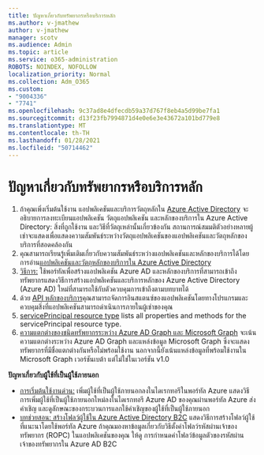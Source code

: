 ```yaml
---
title: ปัญหาเกี่ยวกับทรัพยากรหรือบริการหลัก
ms.author: v-jmathew
author: v-jmathew
manager: scotv
ms.audience: Admin
ms.topic: article
ms.service: o365-administration
ROBOTS: NOINDEX, NOFOLLOW
localization_priority: Normal
ms.collection: Adm_O365
ms.custom:
- "9004336"
- "7741"
ms.openlocfilehash: 9c37ad8e4dfecdb59a37d767f8eb4a5d99be7fa1
ms.sourcegitcommit: d13f23fb7994871d4e0e6e3e43672a101bd779e8
ms.translationtype: MT
ms.contentlocale: th-TH
ms.lasthandoff: 01/28/2021
ms.locfileid: "50714462"
---
```

# <a name="issues-with-a-resource-or-service-principal"></a>ปัญหาเกี่ยวกับทรัพยากรหรือบริการหลัก

1. ถ้าคุณเพิ่งเริ่มต้นใช้งาน แอปพลิเคชันและบริการวัตถุหลักใน [Azure Active Directory](https://docs.microsoft.com/azure/active-directory/develop/app-objects-and-service-principals) จะอธิบายการลงทะเบียนแอปพลิเคชัน วัตถุแอปพลิเคชัน และหลักของบริการใน Azure Active Directory: สิ่งที่ถูกใช้งาน และวิธีที่วัตถุเหล่านั้นเกี่ยวข้องกัน สถานการณ์สมมติตัวอย่างหลายผู้เช่าจะแสดงเพื่อแสดงความสัมพันธ์ระหว่างวัตถุแอปพลิเคชันของแอปพลิเคชันและวัตถุหลักของบริการที่สอดคล้องกัน
2. คุณสามารถเรียนรู้เพิ่มเติมเกี่ยวกับความสัมพันธ์ระหว่างแอปพลิเคชันและหลักของบริการได้โดยการอ่าน[แอปพลิเคชันและวัตถุหลักของบริการใน Azure Active Directory](https://docs.microsoft.com/azure/active-directory/develop/app-objects-and-service-principals)
3. [วิธีการ:](https://docs.microsoft.com/azure/active-directory/develop/howto-create-service-principal-portal) ใช้พอร์ทัลเพื่อสร้างแอปพลิเคชัน Azure AD และหลักของบริการที่สามารถเข้าถึงทรัพยากรแสดงวิธีการสร้างแอปพลิเคชันและบริการหลักของ Azure Active Directory (Azure AD) ใหม่ที่สามารถใช้กับตัวควบคุมการเข้าถึงตามบทบาทได้
4. ด้วย [API หลักของบริการ](https://docs.microsoft.com/graph/api/resources/serviceprincipal)คุณสามารถจัดการอินสแตนซ์ของแอปพลิเคชันโดยทางโปรแกรมและควบคุมสิ่งที่แอปพลิเคชันสามารถดําเนินการภายในผู้เช่าของคุณ
5. [servicePrincipal resource type](https://docs.microsoft.com/graph/api/resources/serviceprincipal) lists all properties and methods for the servicePrincipal resource type.
6. [ความแตกต่างของชนิดทรัพยากรระหว่าง Azure AD Graph และ Microsoft Graph](https://docs.microsoft.com/graph/migrate-azure-ad-graph-resource-differences) จะเน้นความแตกต่างระหว่าง Azure AD Graph และแหล่งข้อมูล Microsoft Graph ซึ่งจะแสดงทรัพยากรที่มีชื่อแตกต่างกันหรือไม่พร้อมใช้งาน นอกจากนี้ยังเน้นแหล่งข้อมูลที่พร้อมใช้งานใน Microsoft Graph เวอร์ชันเบต้า แต่ไม่ใช่ในเวอร์ชัน v1.0

**ปัญหาเกี่ยวกับผู้ใช้ที่เป็นผู้ใช้ภายนอก**

- [การเริ่มต้นใช้งานด่วน:](https://docs.microsoft.com/azure/active-directory/external-identities/b2b-quickstart-add-guest-users-portal#prerequisites) เพิ่มผู้ใช้ที่เป็นผู้ใช้ภายนอกลงในไดเรกทอรีในพอร์ทัล Azure แสดงวิธีการเพิ่มผู้ใช้ที่เป็นผู้ใช้ภายนอกใหม่ลงในไดเรกทอรี Azure AD ของคุณผ่านพอร์ทัล Azure ส่งคําเชิญ และดูลักษณะของกระบวนการแลกใช้คําเชิญของผู้ใช้ที่เป็นผู้ใช้ภายนอก
- [บทช่วยสอน: สร้างโฟลว์ผู้ใช้ใน Azure Active Directory B2C](https://docs.microsoft.com/azure/active-directory-b2c/tutorial-create-user-flows) แสดงวิธีการสร้างโฟลว์ผู้ใช้ที่แนะนาโดยใช้พอร์ทัล Azure ถ้าคุณมองหาข้อมูลเกี่ยวกับวิธีตั้งค่าโฟลว์รหัสผ่านเจ้าของทรัพยากร (ROPC) ในแอปพลิเคชันของคุณ ให้ดู การกําหนดค่าโฟลว์ข้อมูลตัวของรหัสผ่านเจ้าของทรัพยากรใน Azure AD B2C
